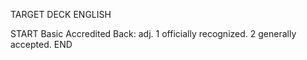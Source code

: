 TARGET DECK
ENGLISH

START
Basic
Accredited
Back: adj. 1 officially recognized. 2 generally accepted.
END
